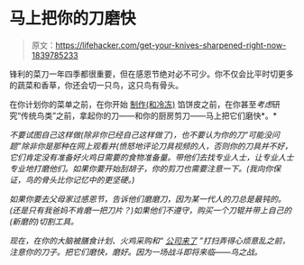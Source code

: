 # 马上把你的刀磨快

> 原文：<https://lifehacker.com/get-your-knives-sharpened-right-now-1839785233>

锋利的菜刀一年四季都很重要，但在感恩节绝对必不可少。你不仅会比平时切更多的蔬菜和香草，你还会切一只鸟，这只鸟有骨头。



在你计划你的菜单之前，在你开始 [制作(和冷冻)](https://skillet.lifehacker.com/make-your-thanksgiving-pie-dough-now-1829525645) 馅饼皮之前，在你甚至*考虑*研究“传统鸟类”之前，拿起你的刀——和你的厨房剪刀——马上把它们磨快*。*

*不要试图自己这样做(除非你已经自己这样做了)，也不要认为你的刀“可能没问题”除非你是那种在网上观看并(愤怒地评论刀具视频的人，否则你的刀具并不好，它们肯定没有准备好火鸡日需要的食物准备量。带他们去找专业人士，让专业人士专业地打磨他们。如果你要开始刮胡子，你的剪刀也需要注意一下。(我向你保证，鸟的骨头比你记忆中的更坚硬。)*

*如果你要去父母家过感恩节，告诉他们磨磨刀，因为某一代人的刀总是最钝的。(还是只有我爸妈不肯磨一把刀片？)如果他们不遵守，购买一个刀辊并带上自己的(新磨的)切割工具。*

*现在，在你的大脑被膳食计划、火鸡采购和“ [公司来了](https://www.youtube.com/watch?v=GBwELzvnrQg) ”打扫弄得心烦意乱之前，注意你的刀子。把它们磨快，磨好。因为一场战斗即将来临——鸟之战。*
